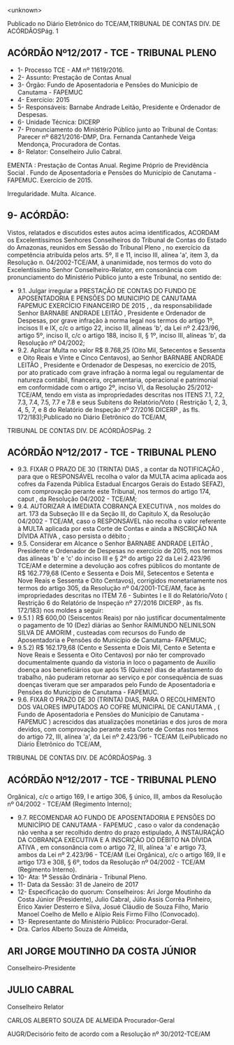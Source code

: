 &lt;unknown&gt;

Publicado  no  Diário Eletrônico do TCE/AM,TRIBUNAL DE CONTAS DIV. DE  ACÓRDÃOSPág. 1

## ACÓRDÃO Nº12/2017 - TCE - TRIBUNAL PLENO

- 1- Processo TCE - AM nº 11619/2016.
- 2- Assunto: Prestação de Contas Anual
- 3- Órgão: Fundo de Aposentadoria e Pensões do Município de Canutama - FAPEMUC
- 4- Exercício: 2015
- 5- Responsáveis: Barnabe Andrade Leitão, Presidente e Ordenador de Despesas.
- 6- Unidade Técnica: DICERP
- 7- Pronunciamento  do Ministério  Público  junto  ao Tribunal  de Contas: Parecer  nº 6821/2016-DMP, Dra. Fernanda Cantanhede Veiga Mendonça, Procuradora de Contas.
- 8- Relator: Conselheiro Julio Cabral.

EMENTA : Prestação  de  Contas Anual. Regime Próprio de Previdência Social . Fundo de Aposentadoria e Pensões do Município de Canutama - FAPEMUC. Exercício de 2015.

Irregularidade. Multa. Alcance.

## 9- ACÓRDÃO:

Vistos, relatados e discutidos estes autos acima identificados, ACORDAM os Excelentíssimos Senhores Conselheiros do Tribunal de Contas do Estado do Amazonas, reunidos em Sessão do Tribunal Pleno , no exercício da competência atribuída pelos arts. 5º, II e 11, inciso III, alínea 'a', item 3, da Resolução n. 04/2002-TCE/AM, à unanimidade, nos termos do voto do Excelentíssimo Senhor Conselheiro-Relator, em consonância com pronunciamento do Ministério Público junto a este Tribunal, no sentido de:

- 9.1. Julgar  irregular a PRESTAÇÃO  DE  CONTAS  DO  FUNDO  DE APOSENTADORIA E PENSÕES DO MUNICIPIO DE CANUTAMA  FAPEMUC EXERCÍCIO FINANCEIRO DE 2015 , ,  da  responsabilidade Senhor BARNABE  ANDRADE  LEITÃO , Presidente  e  Ordenador  de Despesas, por grave infração à norma legal nos  termos do artigo 1º, incisos II e IX, c/c o artigo 22, inciso III, alíneas 'b', da Lei nº 2.423/96, artigo 5º, inciso II, c/c o artigo 188, inciso II, § 1º, inciso III, alíneas 'b', da Resolução nº 04/2002;
- 9.2. Aplicar Multa no  valor R$ 8.768,25 (Oito  Mil,  Setecentos e Sessenta e Oito Reais e Vinte e Cinco Centavos), ao Senhor BARNABE ANDRADE LEITÃO ,  Presidente e Ordenador de Despesas, no exercício de  2015, por ato praticado com grave infração à norma legal ou regulamentar de natureza contábil, financeira, orçamentaria, operacional e patrimonial em conformidade com o artigo 2º, inciso VI, da Resolução 25/2012-TCE/AM, tendo em vista as impropriedades descritas nos ITENS 7.1, 7.2, 7.3, 7.4, 7.5, 7.7 e 7.8 e seus Subitens do Relatório/Voto ( Restrição 1, 2, 3, 4, 5, 7, e 8 do Relatório de Inspeção nº 27/2016 DICERP , às fls. 172/183);Publicado  no  Diário Eletrônico do TCE/AM,

TRIBUNAL DE CONTAS DIV. DE  ACÓRDÃOSPág. 2

## ACÓRDÃO Nº12/2017 - TCE - TRIBUNAL PLENO

- 9.3. FIXAR O PRAZO DE 30 (TRINTA) DIAS ,  a  contar  da NOTIFICAÇÃO , para que o RESPONSÁVEL recolha o valor da MULTA acima aplicada aos cofres da Fazenda Pública Estadual Encargos Gerais do Estado SEFAZ), com comprovação perante este Tribunal, nos termos do artigo 174, caput , da Resolução 04/2002 - TCE/AM;
- 9.4. AUTORIZAR A IMEDIATA COBRANÇA EXECUTIVA ,  nos  moldes  do art.  173  da  Subseção  III  e  da  Seção  III,  do  Capitulo  X,  da  Resolução 04/2002  -  TCE/AM,  caso  o RESPONSÁVEL não  recolha o valor referente  à MULTA aplicada  por  esta  Corte  de  Contas  e  ainda  a INSCRIÇÃO NA DÍVIDA ATIVA , caso persista o débito ;
- 9.5. Considerar  em  Alcance o  Senhor BARNABE  ANDRADE  LEITÃO , Presidente e Ordenador de Despesas no exercício de 2015, nos termos das alíneas 'b' e 'c' do inciso III e § 2º do artigo 22 da Lei 2.423/96  TCE/AM e determine a devolução  aos cofres públicos do montante de R$  162.779,68 (Cento  e  Sessenta  e  Dois  Mil,  Setecentos  e  Setenta  e Nove  Reais  e  Sessenta  e  Oito  Centavos),   corrigidos  monetariamente nos  termos  do  artigo  305,  da  Resolução  nº  04/2001-TCE/AM,  face  às impropriedades descritas no ITEM 7.6 - Subintes I e II do Relatório/Voto ( Restrição  6 do  Relatório  de  Inspeção  nº  27/2016  DICERP ,  às  fls. 172/183) nos moldes a seguir:
- 9.5.1 ) R$ 600,00 (Seiscentos Reais) por não justificar documentalmente o pagamento de 10 (Dez) diárias ao Senhor RAIMUNDO NELINILSON SILVA DE AMORIM , custeadas com recursos do Fundo de Aposentadoria e Pensões do Município de Canutama- FAPEMUC;
- 9.5.2) R$ 162.179,68 (Cento e Sessenta e Dois Mil, Cento e Setenta e Nove  Reais  e  Sessenta  e  Oito  Centavos)  por  não  ter  comprovado documentalmente  quando  da  vistoria  in  loco  o  pagamento  de  Auxilio doença aos beneficiários que após 15 (Quinze) dias de afastamento do trabalho, não puderam retornar ao serviço e por consequência de suas doenças  tiveram  que  ser  amparados  pelo  Fundo  de  Aposentadoria  e Pensões do Município de Canutama - FAPEMUC.
- 9.6. FIXAR  O  PRAZO DE  30  (TRINTA)  DIAS,  PARA O  RECOLHIMENTO DOS VALORES IMPUTADOS AO COFRE MUNICIPAL DE CANUTAMA , (  Fundo  de  Aposentadoria  e  Pensões  do  Município  de Canutama - FAPEMUC ) acrescidos das atualizações monetárias e dos juros de mora devidos, com comprovação perante esta Corte de Contas nos termos do artigo 72, III, alínea 'a', da Lei nº 2.423/96 - TCE/AM (LeiPublicado  no  Diário Eletrônico do TCE/AM,

TRIBUNAL DE CONTAS DIV. DE  ACÓRDÃOSPág. 3

## ACÓRDÃO Nº12/2017 - TCE - TRIBUNAL PLENO

Orgânica),  c/c  o  artigo  169,  I  e  artigo  306,  §  único,  III,  ambos  da Resolução nº 04/2002 - TCE/AM (Regimento Interno);

- 9.7. RECOMENDAR AO FUNDO DE APOSENTADORIA E PENSÕES DO MUNICÍPIO DE CANUTAMA - FAPEMUC , caso o valor da condenação não venha a ser recolhido dentro do prazo estipulado, A INSTAURAÇÃO DA  COBRANÇA  EXECUTIVA  E  A  INSCRIÇÃO  DO  DÉBITO  NA DÍVIDA ATIVA , em consonância com o artigo 72, III, alínea 'a' e artigo 73, ambos da Lei nº 2.423/96 - TCE/AM (Lei Orgânica), c/c o artigo 169, II  e  artigo  173  e  308,  §  6º,  todos  da  Resolução nº 04/2002  - TCE/AM (Regimento Interno).
- 10-  Ata: 1ª Sessão Ordinária - Tribunal Pleno.
- 11-  Data da Sessão: 31 de Janeiro de 2017
- 12-  Especificação  do  quorum: Conselheiros: Ari Jorge  Moutinho  da  Costa  Júnior (Presidente), Julio Cabral,  Júlio Assis Corrêa Pinheiro, Érico Xavier Desterro e Silva, Josué Cláudio de Souza Filho, Mario Manoel Coelho de Mello e Alípio Reis Firmo Filho (Convocado).
- 13-  Representante do Ministério Público: Procurador-Geral.
- Dra. Carlos Alberto Souza de Almeida,

## ARI JORGE MOUTINHO DA COSTA JÚNIOR

Conselheiro-Presidente

## JULIO CABRAL

Conselheiro Relator

CARLOS ALBERTO SOUZA DE ALMEIDA Procurador-Geral

AUGR/Decisório feito de acordo com a Resolução nº 30/2012-TCE/AM